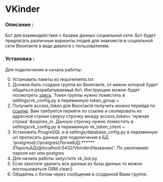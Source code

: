 # VKinder
### Описание : 
Бот для взаимодействия с базами данных социальной сети. Бот будет предлагать различные варианты людей для знакомств в социальной сети Вконтакте в виде диалога с пользователем.

### Установка :
Для подключение и начала работы:

0. Установить пакеты из requirements.txt
1. Должна быть создана группа во Вконтакте, от имени которой будет общаться разрабатываемый бот. Инструкцию можно будет посмотреть [здесь](group_settings.md). Токен группы нужно поместить в settings/vk_config.py в переменную token_group =
2. Получите access_token для Вконтакте получить можно перейдя по [ссылке](https://oauth.vk.com/authorize?client_id=51507079&display=page&redirect_uri=https://oauth.vk.com/blank.html&scope=friends,notify,photos,wall,email,mail,groups,stats&response_type=token&v=5.131&state=123456).
    Вам требуется перейти по ссылке и скопировать из адресной строки сверху строчку между access_token= 'нужная строка' &expires_in. Данную строчку нужно поместить в settings/vk_config.py в переменную vk_token_client =
3. Установить PosgreSQL  и в settings/database_cinfig.py в переменную url прописать данные для подключения к БД 'postgresql://postgres(ЛогинБД):******(ПарольБД)@localhost:5432/Vkinder(Название)'. По умолчанию пароля нет или postgres 
4. Для начала работы запустите vk_bot.py
5. Если захотите удалить все данные из базы данных то можно воспоьзоваться ORM.clear()
6. Общайтеь с ботом через сообщения в созданной Вами группе. 